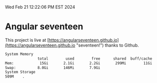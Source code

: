 Wed Feb 21 12:22:06 PM EST 2024

# Angular seventeen


This project is live at [https://angularseventeen.github.io](https://angularseventeen.github.io "seventeen!") thanks to Github.

```bash
System Memory
               total        used        free      shared  buff/cache   available
Mem:            15Gi       2.1Gi       2.2Gi       299Mi        11Gi        13Gi
Swap:          8.0Gi       146Mi       7.9Gi
System Storage
509M	.
